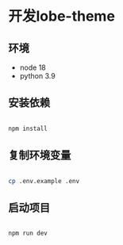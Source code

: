 # 开发lobe-theme

## 环境

- node 18
- python 3.9

## 安装依赖

```bash

npm install

```

## 复制环境变量

```bash

cp .env.example .env

```

## 启动项目

```bash

npm run dev

```
